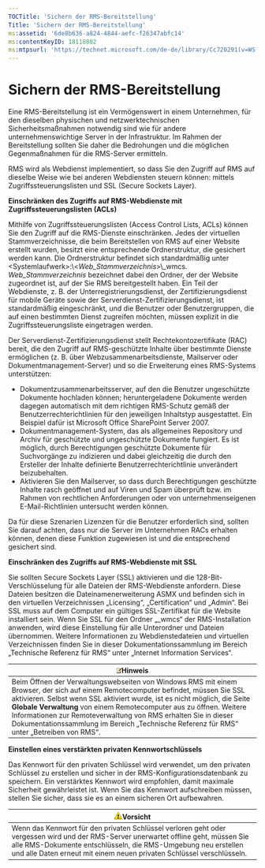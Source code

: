 ```yaml
---
TOCTitle: 'Sichern der RMS-Bereitstellung'
Title: 'Sichern der RMS-Bereitstellung'
ms:assetid: '6de8b636-a824-4844-aefc-f26347abfc14'
ms:contentKeyID: 18118882
ms:mtpsurl: 'https://technet.microsoft.com/de-de/library/Cc720291(v=WS.10)'
---
```


Sichern der RMS-Bereitstellung
==============================

Eine RMS-Bereitstellung ist ein Vermögenswert in einem Unternehmen, für den dieselben physischen und netzwerktechnischen Sicherheitsmaßnahmen notwendig sind wie für andere unternehmenswichtige Server in der Infrastruktur. Im Rahmen der Bereitstellung sollten Sie daher die Bedrohungen und die möglichen Gegenmaßnahmen für die RMS-Server ermitteln.

RMS wird als Webdienst implementiert, so dass Sie den Zugriff auf RMS auf dieselbe Weise wie bei anderen Webdiensten steuern können: mittels Zugriffssteuerungslisten und SSL (Secure Sockets Layer).

**Einschränken des Zugriffs auf RMS-Webdienste mit Zugriffssteuerungslisten (ACLs)**

Mithilfe von Zugriffssteuerungslisten (Access Control Lists, ACLs) können Sie den Zugriff auf die RMS-Dienste einschränken. Jedes der virtuellen Stammverzeichnisse, die beim Bereitstellen von RMS auf einer Website erstellt wurden, besitzt eine entsprechende Ordnerstruktur, die gesichert werden kann. Die Ordnerstruktur befindet sich standardmäßig unter &lt;Systemlaufwerk&gt;:\\&lt;*Web\_Stammverzeichnis*&gt;\\\_wmcs. *Web\_Stammverzeichnis* bezeichnet dabei den Ordner, der der Website zugeordnet ist, auf der Sie RMS bereitgestellt haben. Ein Teil der Webdienste, z. B. der Unterregistrierungsdienst, der Zertifizierungsdienst für mobile Geräte sowie der Serverdienst-Zertifizierungsdienst, ist standardmäßig eingeschränkt, und die Benutzer oder Benutzergruppen, die auf einen bestimmten Dienst zugreifen möchten, müssen explizit in die Zugriffssteuerungsliste eingetragen werden.

Der Serverdienst-Zertifizierungsdienst stellt Rechtekontozertifikate (RAC) bereit, die den Zugriff auf RMS-geschützte Inhalte über bestimmte Dienste ermöglichen (z. B. über Webzusammenarbeitsdienste, Mailserver oder Dokumentmanagement-Server) und so die Erweiterung eines RMS-Systems unterstützen:

-   Dokumentzusammenarbeitsserver, auf den die Benutzer ungeschützte Dokumente hochladen können; heruntergeladene Dokumente werden dagegen automatisch mit dem richtigen RMS-Schutz gemäß der Benutzerrechterichtlinien für den jeweiligen Inhaltstyp ausgestattet. Ein Beispiel dafür ist Microsoft Office SharePoint Server 2007.
-   Dokumentmanagement-System, das als allgemeines Repository und Archiv für geschützte und ungeschützte Dokumente fungiert. Es ist möglich, durch Berechtigungen geschützte Dokumente für Suchvorgänge zu indizieren und dabei gleichzeitig die durch den Ersteller der Inhalte definierte Benutzerrechterichtlinie unverändert beizubehalten.
-   Aktivieren Sie den Mailserver, so dass durch Berechtigungen geschützte Inhalte rasch geöffnet und auf Viren und Spam überprüft bzw. im Rahmen von rechtlichen Anforderungen oder von unternehmenseigenen E-Mail-Richtlinien untersucht werden können.

Da für diese Szenarien Lizenzen für die Benutzer erforderlich sind, sollten Sie darauf achten, dass nur die Server im Unternehmen RACs erhalten können, denen diese Funktion zugewiesen ist und die entsprechend gesichert sind.

**Einschränken des Zugriffs auf RMS-Webdienste mit SSL**

Sie sollten Secure Sockets Layer (SSL) aktivieren und die 128-Bit-Verschlüsselung für alle Dateien der RMS-Webdienste anfordern. Diese Dateien besitzen die Dateinamenerweiterung ASMX und befinden sich in den virtuellen Verzeichnissen „Licensing“, „Certification“ und „Admin“. Bei SSL muss auf dem Computer ein gültiges SSL-Zertifikat für die Website installiert sein. Wenn Sie SSL für den Ordner „\_wmcs“ der RMS-Installation anwenden, wird diese Einstellung für alle Unterordner und Dateien übernommen. Weitere Informationen zu Webdienstedateien und virtuellen Verzeichnissen finden Sie in dieser Dokumentationssammlung im Bereich „Technische Referenz für RMS“ unter „Internet Information Services“.

| ![](images/Cc720291.note(WS.10).gif)Hinweis                                                                                                                                                                                                                                                                                                                                                                            |
|-----------------------------------------------------------------------------------------------------------------------------------------------------------------------------------------------------------------------------------------------------------------------------------------------------------------------------------------------------------------------------------------------------------------------------------------------------|
| Beim Öffnen der Verwaltungswebseiten von Windows RMS mit einem Browser, der sich auf einem Remotecomputer befindet, müssen Sie SSL aktivieren. Selbst wenn SSL aktiviert wurde, ist es nicht möglich, die Seite **Globale Verwaltung** von einem Remotecomputer aus zu öffnen. Weitere Informationen zur Remoteverwaltung von RMS erhalten Sie in dieser Dokumentationssammlung im Bereich „Technische Referenz für RMS“ unter „Betreiben von RMS“. |

**Einstellen eines verstärkten privaten Kennwortschlüssels**

Das Kennwort für den privaten Schlüssel wird verwendet, um den privaten Schlüssel zu erstellen und sicher in der RMS-Konfigurationsdatenbank zu speichern. Ein verstärktes Kennwort wird empfohlen, damit maximale Sicherheit gewährleistet ist. Wenn Sie das Kennwort aufschreiben müssen, stellen Sie sicher, dass sie es an einem sicheren Ort aufbewahren.

| ![](images/Cc720291.Caution(WS.10).gif)Vorsicht                                                                                                                                                                                                   |
|--------------------------------------------------------------------------------------------------------------------------------------------------------------------------------------------------------------------------------------------------------------------------------|
| Wenn das Kennwort für den privaten Schlüssel verloren geht oder vergessen wird und der RMS-Server unerwartet offline geht, müssen Sie alle RMS-Dokumente entschlüsseln, die RMS-Umgebung neu erstellen und alle Daten erneut mit einem neuen privaten Schlüssel verschlüsseln. |